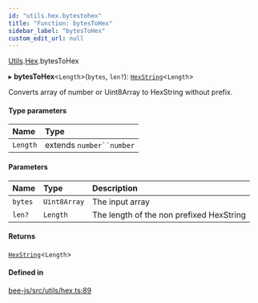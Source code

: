 ```yaml
---
id: "utils.hex.bytestohex"
title: "Function: bytesToHex"
sidebar_label: "bytesToHex"
custom_edit_url: null
---
```


[Utils](../modules/utils.md).[Hex](../modules/utils.hex.md).bytesToHex

▸ **bytesToHex**<`Length`\>(`bytes`, `len?`): [`HexString`](../types/utils.hex.hexstring.md)<`Length`\>

Converts array of number or Uint8Array to HexString without prefix.

#### Type parameters

| Name | Type |
| :------ | :------ |
| `Length` | extends `number``number` |

#### Parameters

| Name | Type | Description |
| :------ | :------ | :------ |
| `bytes` | `Uint8Array` | The input array |
| `len?` | `Length` | The length of the non prefixed HexString |

#### Returns

[`HexString`](../types/utils.hex.hexstring.md)<`Length`\>

#### Defined in

[bee-js/src/utils/hex.ts:89](https://github.com/ethersphere/bee-js/blob/6f227e1/src/utils/hex.ts#L89)
